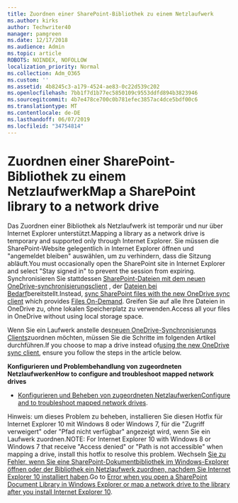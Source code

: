 ```yaml
---
title: Zuordnen einer SharePoint-Bibliothek zu einem Netzlaufwerk
ms.author: kirks
author: Techwriter40
manager: pamgreen
ms.date: 12/17/2018
ms.audience: Admin
ms.topic: article
ROBOTS: NOINDEX, NOFOLLOW
localization_priority: Normal
ms.collection: Adm_O365
ms.custom: ''
ms.assetid: 4b8245c3-a179-4524-ae83-0c22d539c202
ms.openlocfilehash: 7bb1f7d1b77ec5850109c9553ddfd894b3823946
ms.sourcegitcommit: 4b7e478ce700c0b781efec3857ac4dce5bdf00c6
ms.translationtype: MT
ms.contentlocale: de-DE
ms.lasthandoff: 06/07/2019
ms.locfileid: "34754814"
---
```

# <a name="map-a-sharepoint-library-to-a-network-drive"></a><span data-ttu-id="00053-102">Zuordnen einer SharePoint-Bibliothek zu einem Netzlaufwerk</span><span class="sxs-lookup"><span data-stu-id="00053-102">Map a SharePoint library to a network drive</span></span>

<span data-ttu-id="00053-103">Das Zuordnen einer Bibliothek als Netzlaufwerk ist temporär und nur über Internet Explorer unterstützt.</span><span class="sxs-lookup"><span data-stu-id="00053-103">Mapping a library as a network drive is temporary and supported only through Internet Explorer.</span></span> <span data-ttu-id="00053-104">Sie müssen die SharePoint-Website gelegentlich in Internet Explorer öffnen und "angemeldet bleiben" auswählen, um zu verhindern, dass die Sitzung abläuft.</span><span class="sxs-lookup"><span data-stu-id="00053-104">You must occasionally open the SharePoint site in Internet Explorer and select "Stay signed in" to prevent the session from expiring.</span></span> <span data-ttu-id="00053-105">Synchronisieren Sie stattdessen [SharePoint-Dateien mit dem neuen OneDrive-synchronisierungsclient](https://support.office.com/article/sync-sharepoint-files-with-the-new-onedrive-sync-client-6de9ede8-5b6e-4503-80b2-6190f3354a88) </a> , der [Dateien bei Bedarf](https://support.office.com/article/learn-about-onedrive-files-on-demand-0e6860d3-d9f3-4971-b321-7092438fb38e)bereitstellt.</span><span class="sxs-lookup"><span data-stu-id="00053-105">Instead, [sync SharePoint files with the new OneDrive sync client](https://support.office.com/article/sync-sharepoint-files-with-the-new-onedrive-sync-client-6de9ede8-5b6e-4503-80b2-6190f3354a88)</a> which provides [Files On-Demand](https://support.office.com/article/learn-about-onedrive-files-on-demand-0e6860d3-d9f3-4971-b321-7092438fb38e).</span></span> <span data-ttu-id="00053-106">Greifen Sie auf alle Ihre Dateien in OneDrive zu, ohne lokalen Speicherplatz zu verwenden.</span><span class="sxs-lookup"><span data-stu-id="00053-106">Access all your files in OneDrive without using local storage space.</span></span>

<span data-ttu-id="00053-107">Wenn Sie ein Laufwerk anstelle des[neuen OneDrive-Synchronisierungs Clients](https://support.office.com/article/sync-sharepoint-files-with-the-new-onedrive-sync-client-6de9ede8-5b6e-4503-80b2-6190f3354a88)zuordnen möchten, müssen Sie die Schritte im folgenden Artikel durchführen.</span><span class="sxs-lookup"><span data-stu-id="00053-107">If you choose to map a drive instead of[using the new OneDrive sync client](https://support.office.com/article/sync-sharepoint-files-with-the-new-onedrive-sync-client-6de9ede8-5b6e-4503-80b2-6190f3354a88), ensure you follow the steps in the article below.</span></span> 


<span data-ttu-id="00053-108">**Konfigurieren und Problembehandlung von zugeordneten Netzlaufwerken**</span><span class="sxs-lookup"><span data-stu-id="00053-108">**How to configure and troubleshoot mapped network drives**</span></span>


- <span data-ttu-id="00053-109">[Konfigurieren und Beheben von zugeordneten Netzlaufwerken](https://support.office.com/article/troubleshoot-mapped-network-drives-that-connect-to-sharepoint-online-ef399c67-4578-4c3a-adbe-0b489084eabe?ui=en-US&amp;rs=en-US&amp;ad=US)</span><span class="sxs-lookup"><span data-stu-id="00053-109">[Configure and to troubleshoot mapped network drives](https://support.office.com/article/troubleshoot-mapped-network-drives-that-connect-to-sharepoint-online-ef399c67-4578-4c3a-adbe-0b489084eabe?ui=en-US&amp;rs=en-US&amp;ad=US).</span></span>

<span data-ttu-id="00053-110">Hinweis: um dieses Problem zu beheben, installieren Sie diesen Hotfix für Internet Explorer 10 mit Windows 8 oder Windows 7, für die "Zugriff verweigert" oder "Pfad nicht verfügbar" angezeigt wird, wenn Sie ein Laufwerk zuordnen.</span><span class="sxs-lookup"><span data-stu-id="00053-110">NOTE:  For Internet Explorer 10 with Windows 8 or Windows 7 that receive "Access denied" or "Path is not accessible" when mapping a drive, install this hotfix to resolve this problem.</span></span> <span data-ttu-id="00053-111">Wechseln [Sie zu Fehler, wenn Sie eine SharePoint-Dokumentbibliothek im Windows-Explorer öffnen oder der Bibliothek ein Netzlaufwerk zuordnen, nachdem Sie Internet Explorer 10 installiert haben](https://support.microsoft.com/help/2846960).</span><span class="sxs-lookup"><span data-stu-id="00053-111">Go to [Error when you open a SharePoint Document Library in Windows Explorer or map a network drive to the library after you install Internet Explorer 10](https://support.microsoft.com/help/2846960).</span></span>
